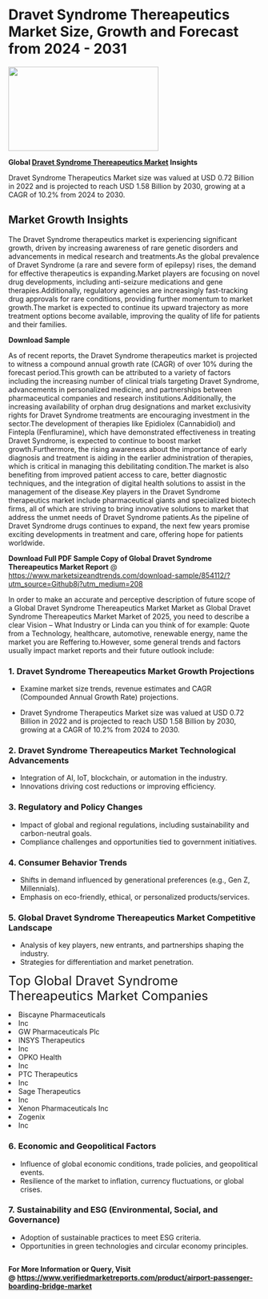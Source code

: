 <H1>Dravet Syndrome Thereapeutics Market Size, Growth and Forecast from 2024 - 2031</H1><img class="aligncenter size-medium wp-image-584254" src="https://thirdeyenews.in/wp-content/uploads/2024/09/Global-Market-Research-300x168.jpeg" alt="" width="300" height="168" /><p><strong>Global&nbsp;<a href="https://www.marketsizeandtrends.com/download-sample/854112/?utm_source=Github8j?utm_medium=208">Dravet Syndrome Thereapeutics Market</a> Insights</strong></p><p>Dravet Syndrome Therapeutics Market size was valued at USD 0.72 Billion in 2022 and is projected to reach USD 1.58 Billion by 2030, growing at a CAGR of 10.2% from 2024 to 2030.</p><p><h2>Market Growth Insights</h2> <p>The Dravet Syndrome therapeutics market is experiencing significant growth, driven by increasing awareness of rare genetic disorders and advancements in medical research and treatments.As the global prevalence of Dravet Syndrome (a rare and severe form of epilepsy) rises, the demand for effective therapeutics is expanding.Market players are focusing on novel drug developments, including anti-seizure medications and gene therapies.Additionally, regulatory agencies are increasingly fast-tracking drug approvals for rare conditions, providing further momentum to market growth.The market is expected to continue its upward trajectory as more treatment options become available, improving the quality of life for patients and their families.</p> <p><strong>Download Sample</strong></p> <p>As of recent reports, the Dravet Syndrome therapeutics market is projected to witness a compound annual growth rate (CAGR) of over 10% during the forecast period.This growth can be attributed to a variety of factors including the increasing number of clinical trials targeting Dravet Syndrome, advancements in personalized medicine, and partnerships between pharmaceutical companies and research institutions.Additionally, the increasing availability of orphan drug designations and market exclusivity rights for Dravet Syndrome treatments are encouraging investment in the sector.The development of therapies like Epidiolex (Cannabidiol) and Fintepla (Fenfluramine), which have demonstrated effectiveness in treating Dravet Syndrome, is expected to continue to boost market growth.Furthermore, the rising awareness about the importance of early diagnosis and treatment is aiding in the earlier administration of therapies, which is critical in managing this debilitating condition.The market is also benefiting from improved patient access to care, better diagnostic techniques, and the integration of digital health solutions to assist in the management of the disease.Key players in the Dravet Syndrome therapeutics market include pharmaceutical giants and specialized biotech firms, all of which are striving to bring innovative solutions to market that address the unmet needs of Dravet Syndrome patients.As the pipeline of Dravet Syndrome drugs continues to expand, the next few years promise exciting developments in treatment and care, offering hope for patients worldwide.</p> <p><span class=""><strong>Download Full PDF Sample Copy of Global Dravet Syndrome Thereapeutics Market Report</strong> @ <a href="https://www.marketsizeandtrends.com/download-sample/854112/?utm_source=Github8j?utm_medium=208" target="_blank">https://www.marketsizeandtrends.com/download-sample/854112/?utm_source=Github8j?utm_medium=208</a></span></p><p>In order to make an accurate and perceptive description of future scope of a Global&nbsp;Dravet Syndrome Thereapeutics Market Market as Global&nbsp;Dravet Syndrome Thereapeutics Market Market of 2025, you need to describe a clear Vision &ndash; What Industry or Linda can you think of for example: Quote from a Technology, healthcare, automotive, renewable energy, name the market you are Reffering to.However, some general trends and factors usually impact market reports and their future outlook include:</p><h3>1.&nbsp;<strong>Dravet Syndrome Thereapeutics Market Growth Projections</strong></h3><ul><li>Examine market size trends, revenue estimates and CAGR (Compounded Annual Growth Rate) projections.</li><li><p>Dravet Syndrome Therapeutics Market size was valued at USD 0.72 Billion in 2022 and is projected to reach USD 1.58 Billion by 2030, growing at a CAGR of 10.2% from 2024 to 2030.</p></li></ul><h3>2.&nbsp;<strong>Dravet Syndrome Thereapeutics Market Technological Advancements</strong></h3><ul><li>Integration of AI, IoT, blockchain, or automation in the industry.</li><li>Innovations driving cost reductions or improving efficiency.</li></ul><h3>3.&nbsp;<strong>Regulatory and Policy Changes</strong></h3><ul><li>Impact of global and regional regulations, including sustainability and carbon-neutral goals.</li><li>Compliance challenges and opportunities tied to government initiatives.</li></ul><h3>4.&nbsp;<strong>Consumer Behavior Trends</strong></h3><ul><li>Shifts in demand influenced by generational preferences (e.g., Gen Z, Millennials).</li><li>Emphasis on eco-friendly, ethical, or personalized products/services.</li></ul><h3>5.&nbsp;<strong>Global Dravet Syndrome Thereapeutics Market Competitive Landscape</strong></h3><ul><li>Analysis of key players, new entrants, and partnerships shaping the industry.</li><li>Strategies for differentiation and market penetration.</li></ul><p data-pm-slice="1 1 []"><span style="color: inherit; font-family: inherit; font-size: 25px;">Top Global Dravet Syndrome Thereapeutics Market Companies</span></p><div class="" data-test-id=""><p><li>Biscayne Pharmaceuticals</li><li> Inc</li><li> GW Pharmaceuticals Plc</li><li> INSYS Therapeutics</li><li> Inc</li><li> OPKO Health</li><li> Inc</li><li> PTC Therapeutics</li><li> Inc</li><li> Sage Therapeutics</li><li> Inc</li><li> Xenon Pharmaceuticals Inc</li><li> Zogenix</li><li> Inc</li></p></div><h3>6.&nbsp;<strong>Economic and Geopolitical Factors</strong></h3><ul><li>Influence of global economic conditions, trade policies, and geopolitical events.</li><li>Resilience of the market to inflation, currency fluctuations, or global crises.</li></ul><h3>7.&nbsp;<strong>Sustainability and ESG (Environmental, Social, and Governance)</strong></h3><ul><li>Adoption of sustainable practices to meet ESG criteria.</li><li>Opportunities in green technologies and circular economy principles.</li></ul><h2><strong style="font-size: 14px;">For More Information or Query, Visit @&nbsp;</strong><a style="background-color: #ffffff; font-size: 14px;" href="https://www.marketsizeandtrends.com/report/dravet-syndrome-thereapeutics-market/" target="_blank">https://www.verifiedmarketreports.com/product/airport-passenger-boarding-bridge-market</a></h2>